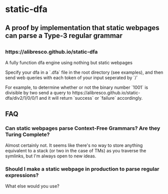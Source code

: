 <h1>static-dfa</h1>
<h2>A proof by implementation that static webpages can parse a Type-3 regular grammar<h2>
<h3>https://alibresco.github.io/static-dfa</h3>

<p>A fully function dfa engine using nothing but static webpages</p>
<p>Specify your dfa in a `.dfa` file in the root directory (see examples),
and then send web queries with each token of your input seperated by `/`</p>
<p></p>
<p>For example, to determine whether or not the binary number `1001` is divisible by two
send a query to https://alibresco.github.io/static-dfa/div2/1/0/0/1 and it will return
`success` or `failure` accordingly.</p>

<h2>FAQ</h2>
<h3>Can static webpages parse Context-Free Grammars? Are they Turing Complete?</h3>
<p>Almost certainly not. It seems like there's no way to store anything 
equivalent to a stack (or two in the case of TMs) as you traverse the symlinks,
but I'm always open to new ideas.</p>
<h3>Should I make a static webpage in production to parse regular expressions?</h3>
<p>What else would you use?</p>